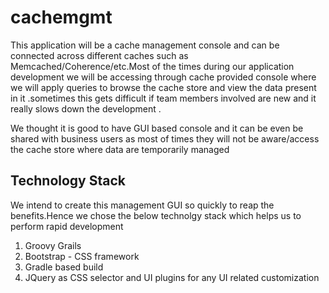 # cachemgmt
This application will be a cache management console and can be connected across different caches such as Memcached/Coherence/etc.Most of the times during our application development we will be accessing through cache provided console where we will apply queries to browse the cache store and view the data present in it .sometimes this gets difficult if team members involved are new and it really slows down the development .

We thought it is good to have GUI based console and it can be even be shared with business users as most of times they will not be aware/access the cache store where data are temporarily managed 

Technology Stack
----------------
<p>
      We intend to create this management GUI so quickly to reap the benefits.Hence we chose the below technolgy stack which helps us to perform rapid development 
    <ol>
      <li>Groovy Grails </li>
      <li>Bootstrap - CSS framework </li>
      <li>Gradle based build </li>
      <li>JQuery as CSS selector and UI plugins for any UI related customization</li>
    </ol>

</p>
